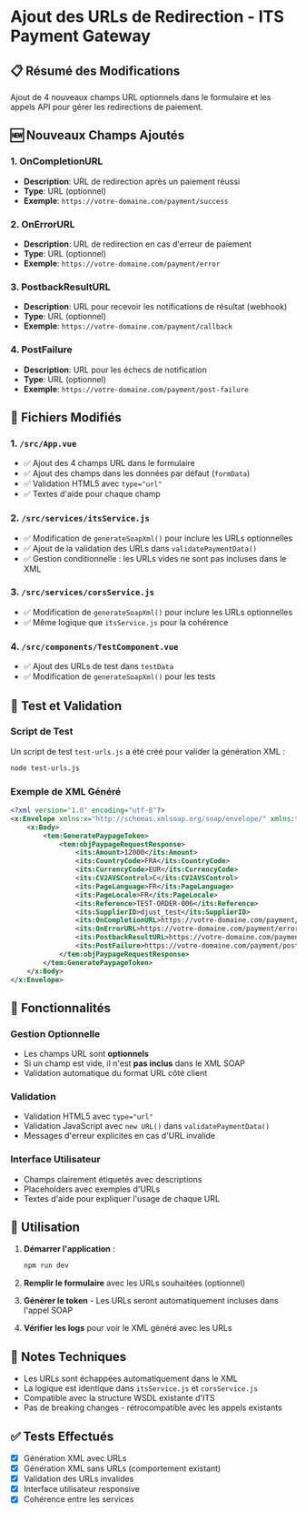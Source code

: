 # Ajout des URLs de Redirection - ITS Payment Gateway

## 📋 Résumé des Modifications

Ajout de 4 nouveaux champs URL optionnels dans le formulaire et les appels API pour gérer les redirections de paiement.

## 🆕 Nouveaux Champs Ajoutés

### 1. OnCompletionURL
- **Description**: URL de redirection après un paiement réussi
- **Type**: URL (optionnel)
- **Exemple**: `https://votre-domaine.com/payment/success`

### 2. OnErrorURL
- **Description**: URL de redirection en cas d'erreur de paiement
- **Type**: URL (optionnel)
- **Exemple**: `https://votre-domaine.com/payment/error`

### 3. PostbackResultURL
- **Description**: URL pour recevoir les notifications de résultat (webhook)
- **Type**: URL (optionnel)
- **Exemple**: `https://votre-domaine.com/payment/callback`

### 4. PostFailure
- **Description**: URL pour les échecs de notification
- **Type**: URL (optionnel)
- **Exemple**: `https://votre-domaine.com/payment/post-failure`

## 📁 Fichiers Modifiés

### 1. `/src/App.vue`
- ✅ Ajout des 4 champs URL dans le formulaire
- ✅ Ajout des champs dans les données par défaut (`formData`)
- ✅ Validation HTML5 avec `type="url"`
- ✅ Textes d'aide pour chaque champ

### 2. `/src/services/itsService.js`
- ✅ Modification de `generateSoapXml()` pour inclure les URLs optionnelles
- ✅ Ajout de la validation des URLs dans `validatePaymentData()`
- ✅ Gestion conditionnelle : les URLs vides ne sont pas incluses dans le XML

### 3. `/src/services/corsService.js`
- ✅ Modification de `generateSoapXml()` pour inclure les URLs optionnelles
- ✅ Même logique que `itsService.js` pour la cohérence

### 4. `/src/components/TestComponent.vue`
- ✅ Ajout des URLs de test dans `testData`
- ✅ Modification de `generateSoapXml()` pour les tests

## 🧪 Test et Validation

### Script de Test
Un script de test `test-urls.js` a été créé pour valider la génération XML :

```bash
node test-urls.js
```

### Exemple de XML Généré
```xml
<?xml version="1.0" encoding="utf-8"?>
<x:Envelope xmlns:x="http://schemas.xmlsoap.org/soap/envelope/" xmlns:tem="http://tempuri.org/" xmlns:its="http://schemas.datacontract.org/2004/07/ITS.PaymentGatewayDataContract">
    <x:Body>
        <tem:GeneratePaypageToken>
            <tem:objPaypageRequestResponse>
                <its:Amount>12000</its:Amount>
                <its:CountryCode>FRA</its:CountryCode>
                <its:CurrencyCode>EUR</its:CurrencyCode>
                <its:CV2AVSControl>C</its:CV2AVSControl>
                <its:PageLanguage>FR</its:PageLanguage>
                <its:PageLocale>FR</its:PageLocale>
                <its:Reference>TEST-ORDER-006</its:Reference>
                <its:SupplierID>djust_test</its:SupplierID>
                <its:OnCompletionURL>https://votre-domaine.com/payment/success</its:OnCompletionURL>
                <its:OnErrorURL>https://votre-domaine.com/payment/error</its:OnErrorURL>
                <its:PostbackResultURL>https://votre-domaine.com/payment/callback</its:PostbackResultURL>
                <its:PostFailure>https://votre-domaine.com/payment/post-failure</its:PostFailure>
            </tem:objPaypageRequestResponse>
        </tem:GeneratePaypageToken>
    </x:Body>
</x:Envelope>
```

## 🔧 Fonctionnalités

### Gestion Optionnelle
- Les champs URL sont **optionnels**
- Si un champ est vide, il n'est **pas inclus** dans le XML SOAP
- Validation automatique du format URL côté client

### Validation
- Validation HTML5 avec `type="url"`
- Validation JavaScript avec `new URL()` dans `validatePaymentData()`
- Messages d'erreur explicites en cas d'URL invalide

### Interface Utilisateur
- Champs clairement étiquetés avec descriptions
- Placeholders avec exemples d'URLs
- Textes d'aide pour expliquer l'usage de chaque URL

## 🚀 Utilisation

1. **Démarrer l'application** :
   ```bash
   npm run dev
   ```

2. **Remplir le formulaire** avec les URLs souhaitées (optionnel)

3. **Générer le token** - Les URLs seront automatiquement incluses dans l'appel SOAP

4. **Vérifier les logs** pour voir le XML généré avec les URLs

## 📝 Notes Techniques

- Les URLs sont échappées automatiquement dans le XML
- La logique est identique dans `itsService.js` et `corsService.js`
- Compatible avec la structure WSDL existante d'ITS
- Pas de breaking changes - rétrocompatible avec les appels existants

## ✅ Tests Effectués

- [x] Génération XML avec URLs
- [x] Génération XML sans URLs (comportement existant)
- [x] Validation des URLs invalides
- [x] Interface utilisateur responsive
- [x] Cohérence entre les services